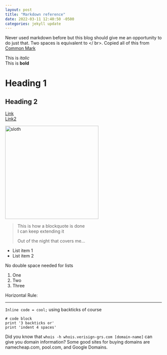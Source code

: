 ```yaml
---
layout: post
title: "Markdown reference"
date: 2022-03-11 12:40:50 -0500
categories: jekyll update
---
```


Never used markdown before but this blog should give me an opportunity to do just that. Two spaces is equivalent to </ br>. Copied all of this from [Common Mark](https://commonmark.org/help/)

This is _italic_  
This is **bold**

# Heading 1

## Heading 2

[Link](https://elijah-park.github.io/)  
<a href="https://elijah-park.github.io/">Link2</a>

<!-- ![Image](https://www.travelexcellence.com/images/where-to-see-sloths-in-costa-rica.jpg) -->
<img src="https://www.travelexcellence.com/images/where-to-see-sloths-in-costa-rica.jpg" alt="sloth" width="300"/>

> This is how a blockquote is done  
> I can keep extending it
>
> Out of the night that covers me...

- List item 1
- List item 2

No double space needed for lists

1. One
2. Two
3. Three

Horizontal Rule:

---

`Inline code = cool;` using backticks of course

```
# code block
print '3 backticks or'
print 'indent 4 spaces'
```

Did you know that `whois -h whois.verisign-grs.com [domain-name]` can give you domain information?
Some good sites for buying domains are namecheap.com, pool.com, and Google Domains.
